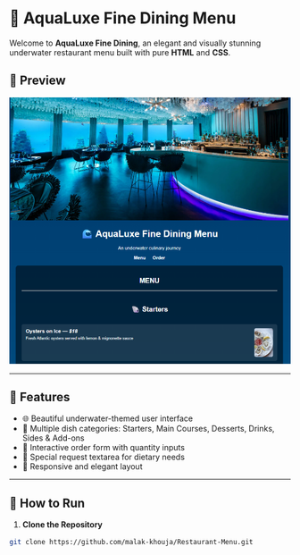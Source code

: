 # 🌊 AquaLuxe Fine Dining Menu

Welcome to **AquaLuxe Fine Dining**, an elegant and visually stunning underwater restaurant menu built with pure **HTML** and **CSS**.

## 📸 Preview

![AquaLuxe Restaurant Screenshot](https://github.com/malak-khouja/Restaurant-Menu/blob/main/capture%20projet/menu-restaurant1.png)

---

## 🧾 Features

- 🌐 Beautiful underwater-themed user interface
- 🐚 Multiple dish categories: Starters, Main Courses, Desserts, Drinks, Sides & Add-ons
- 🧮 Interactive order form with quantity inputs
- 📝 Special request textarea for dietary needs
- 📱 Responsive and elegant layout

---

## 🚀 How to Run

1. **Clone the Repository**

```bash
git clone https://github.com/malak-khouja/Restaurant-Menu.git
